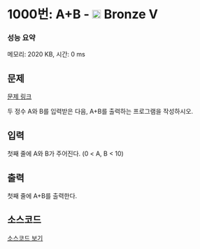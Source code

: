 # 1000번: A+B - <img src="https://static.solved.ac/tier_small/1.svg" style="height:20px" /> Bronze V

<!-- performance -->
### 성능 요약
메모리: 2020 KB, 시간: 0 ms
<!-- end -->

## 문제

[문제 링크](https://boj.kr/1000)


<p>두 정수 A와 B를 입력받은 다음,&nbsp;A+B를 출력하는 프로그램을 작성하시오.</p>



## 입력

첫째 줄에 A와 B가 주어진다. (0 &lt; A, B &lt; 10)

## 출력

첫째 줄에 A+B를 출력한다.

## 소스코드

[소스코드 보기](A+B.cpp)